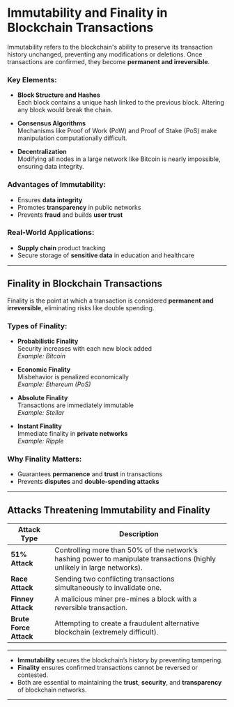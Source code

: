 # **Immutability and Finality in Blockchain Transactions**

Immutability refers to the blockchain's ability to preserve its transaction history unchanged, preventing any modifications or deletions. Once transactions are confirmed, they become **permanent and irreversible**.

###  Key Elements:

- **Block Structure and Hashes**  
  Each block contains a unique hash linked to the previous block. Altering any block would break the chain.

- **Consensus Algorithms**  
  Mechanisms like Proof of Work (PoW) and Proof of Stake (PoS) make manipulation computationally difficult.

- **Decentralization**  
  Modifying all nodes in a large network like Bitcoin is nearly impossible, ensuring data integrity.

###  Advantages of Immutability:

- Ensures **data integrity**  
- Promotes **transparency** in public networks  
- Prevents **fraud** and builds **user trust**

###  Real-World Applications:

- **Supply chain** product tracking  
- Secure storage of **sensitive data** in education and healthcare

---

## **Finality in Blockchain Transactions**

Finality is the point at which a transaction is considered **permanent and irreversible**, eliminating risks like double spending.

### Types of Finality:

- **Probabilistic Finality**  
  Security increases with each new block added  
  _Example: Bitcoin_

- **Economic Finality**  
  Misbehavior is penalized economically  
  _Example: Ethereum (PoS)_

- **Absolute Finality**  
  Transactions are immediately immutable  
  _Example: Stellar_

- **Instant Finality**  
  Immediate finality in **private networks**  
  _Example: Ripple_

### Why Finality Matters:

- Guarantees **permanence** and **trust** in transactions  
- Prevents **disputes** and **double-spending attacks**

---

## **Attacks Threatening Immutability and Finality**

| Attack Type         | Description |
|---------------------|-------------|
| **51% Attack**      | Controlling more than 50% of the network’s hashing power to manipulate transactions (highly unlikely in large networks). |
| **Race Attack**     | Sending two conflicting transactions simultaneously to invalidate one. |
| **Finney Attack**   | A malicious miner pre-mines a block with a reversible transaction. |
| **Brute Force Attack** | Attempting to create a fraudulent alternative blockchain (extremely difficult). |

---


- **Immutability** secures the blockchain’s history by preventing tampering.
- **Finality** ensures confirmed transactions cannot be reversed or contested.
- Both are essential to maintaining the **trust**, **security**, and **transparency** of blockchain networks.

---

